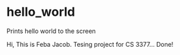 # hello_world
Prints hello world to the screen

Hi,
This is Feba Jacob.
Tesing project for CS 3377...
Done!
